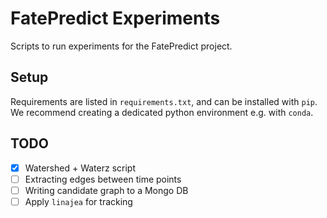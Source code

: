 # FatePredict Experiments

Scripts to run experiments for the FatePredict project.

## Setup

Requirements are listed in `requirements.txt`, and can be installed with `pip`.
We recommend creating a dedicated python environment e.g. with `conda`.

## TODO
- [x] Watershed + Waterz script
- [ ] Extracting edges between time points
- [ ] Writing candidate graph to a Mongo DB
- [ ] Apply `linajea` for tracking
